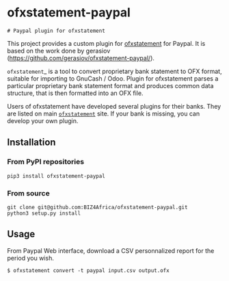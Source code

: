 # ofxstatement-paypal

~~~~~~~~~~~~~~~~~~~~~~~~~~~~~~
# Paypal plugin for ofxstatement 
~~~~~~~~~~~~~~~~~~~~~~~~~~~~~~

This project provides a custom plugin for [ofxstatement](https://github.com/kedder/ofxstatement) for Paypal. It is based
on the work done by gerasiov (https://github.com/gerasiov/ofxstatement-paypal/).

`ofxstatement`_ is a tool to convert proprietary bank statement to OFX format, suitable for importing to GnuCash / Odoo. Plugin for ofxstatement parses a particular proprietary bank statement format and produces common data structure, that is then formatted into an OFX file.

Users of ofxstatement have developed several plugins for their banks. They are listed on main [`ofxstatement`](https://github.com/kedder/ofxstatement) site. If your bank is missing, you can develop
your own plugin.

## Installation

### From PyPI repositories
```
pip3 install ofxstatement-paypal
```

### From source
```
git clone git@github.com:BIZ4Africa/ofxstatement-paypal.git 
python3 setup.py install
```

## Usage
From Paypal Web interface, download a CSV personnalized report for the period you wish.

```
$ ofxstatement convert -t paypal input.csv output.ofx
```
